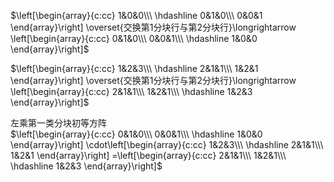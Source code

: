 $\left[\begin{array}{c:cc}  
1&0&0\\\  
\hdashline  
0&1&0\\\  
0&0&1  
\end{array}\right]  
\overset{交换第1分块行与第2分块行}\longrightarrow  
\left[\begin{array}{c:cc}  
0&1&0\\\  
0&0&1\\\  
\hdashline  
1&0&0  
\end{array}\right]$  
  
$\left[\begin{array}{c:cc}  
1&2&3\\\  
\hdashline  
2&1&1\\\  
1&2&1  
\end{array}\right]  
\overset{交换第1分块行与第2分块行}\longrightarrow  
\left[\begin{array}{c:cc}  
2&1&1\\\  
1&2&1\\\  
\hdashline  
1&2&3  
\end{array}\right]$  
  
左乘第一类分块初等方阵  
$\left[\begin{array}{c:cc}  
0&1&0\\\  
0&0&1\\\  
\hdashline  
1&0&0  
\end{array}\right]  
\cdot\left[\begin{array}{c:cc}  
1&2&3\\\  
\hdashline  
2&1&1\\\  
1&2&1  
\end{array}\right]  
=\left[\begin{array}{c:cc}  
2&1&1\\\  
1&2&1\\\  
\hdashline  
1&2&3  
\end{array}\right]$  
